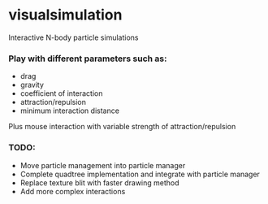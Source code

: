 # visualsimulation
Interactive N-body particle simulations

### Play with different parameters such as:
- drag
- gravity
- coefficient of interaction
- attraction/repulsion
- minimum interaction distance

Plus mouse interaction with variable strength of attraction/repulsion

### TODO:
- Move particle management into particle manager
- Complete quadtree implementation and integrate with particle manager
- Replace texture blit with faster drawing method
- Add more complex interactions

